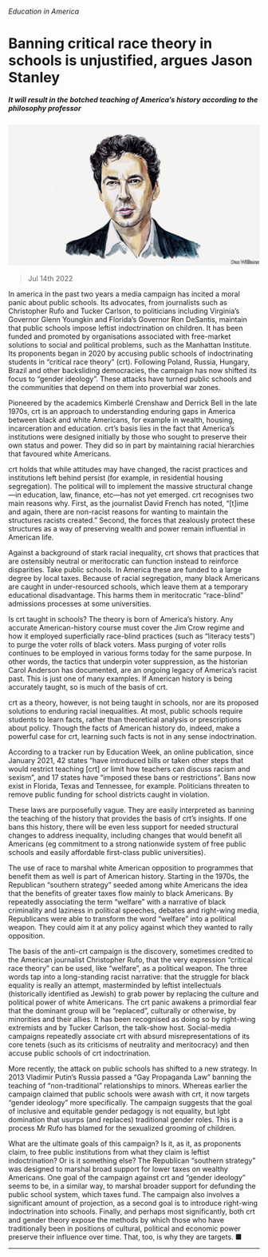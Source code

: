 ###### Education in America

# Banning critical race theory in schools is unjustified, argues Jason Stanley 

##### It will result in the botched teaching of America’s history according to the philosophy professor 

![image](images/20210529_OPD010.jpg) 

> Jul 14th 2022 

In america in the past two years a media campaign has incited a moral panic about public schools. Its advocates, from journalists such as Christopher Rufo and Tucker Carlson, to politicians including Virginia’s Governor Glenn Youngkin and Florida’s Governor Ron DeSantis, maintain that public schools impose leftist indoctrination on children. It has been funded and promoted by organisations associated with free-market solutions to social and political problems, such as the Manhattan Institute. Its proponents began in 2020 by accusing public schools of indoctrinating students in “critical race theory” (crt). Following Poland, Russia, Hungary, Brazil and other backsliding democracies, the campaign has now shifted its focus to “gender ideology”. These attacks have turned public schools and the communities that depend on them into proverbial war zones. 

Pioneered by the academics Kimberlé Crenshaw and Derrick Bell in the late 1970s, crt is an approach to understanding enduring gaps in America between black and white Americans, for example in wealth, housing, incarceration and education. crt’s basis lies in the fact that America’s institutions were designed initially by those who sought to preserve their own status and power. They did so in part by maintaining racial hierarchies that favoured white Americans. 

crt holds that while attitudes may have changed, the racist practices and institutions left behind persist (for example, in residential housing segregation). The political will to implement the massive structural change—in education, law, finance, etc—has not yet emerged. crt recognises two main reasons why. First, as the journalist David French has noted, “[t]ime and again, there are non-racist reasons for wanting to maintain the structures racists created.” Second, the forces that zealously protect these structures as a way of preserving wealth and power remain influential in American life. 

Against a background of stark racial inequality, crt shows that practices that are ostensibly neutral or meritocratic can function instead to reinforce disparities. Take public schools. In America these are funded to a large degree by local taxes. Because of racial segregation, many black Americans are caught in under-resourced schools, which leave them at a temporary educational disadvantage. This harms them in meritocratic “race-blind” admissions processes at some universities.

Is crt taught in schools? The theory is born of America’s history. Any accurate American-history course must cover the Jim Crow regime and how it employed superficially race-blind practices (such as “literacy tests”) to purge the voter rolls of black voters. Mass purging of voter rolls continues to be employed in various forms today for the same purpose. In other words, the tactics that underpin voter suppression, as the historian Carol Anderson has documented, are an ongoing legacy of America’s racist past. This is just one of many examples. If American history is being accurately taught, so is much of the basis of crt.

crt as a theory, however, is not being taught in schools, nor are its proposed solutions to enduring racial inequalities. At most, public schools require students to learn facts, rather than theoretical analysis or prescriptions about policy. Though the facts of American history do, indeed, make a powerful case for crt, learning such facts is not in any sense indoctrination.

According to a tracker run by Education Week, an online publication, since January 2021, 42 states “have introduced bills or taken other steps that would restrict teaching [crt] or limit how teachers can discuss racism and sexism”, and 17 states have “imposed these bans or restrictions”. Bans now exist in Florida, Texas and Tennessee, for example. Politicians threaten to remove public funding for school districts caught in violation. 

These laws are purposefully vague. They are easily interpreted as banning the teaching of the history that provides the basis of crt’s insights. If one bans this history, there will be even less support for needed structural changes to address inequality, including changes that would benefit all Americans (eg commitment to a strong nationwide system of free public schools and easily affordable first-class public universities).

The use of race to marshal white American opposition to programmes that benefit them as well is part of American history. Starting in the 1970s, the Republican “southern strategy” seeded among white Americans the idea that the benefits of greater taxes flow mainly to black Americans. By repeatedly associating the term “welfare” with a narrative of black criminality and laziness in political speeches, debates and right-wing media, Republicans were able to transform the word “welfare” into a political weapon. They could aim it at any policy against which they wanted to rally opposition. 

The basis of the anti-crt campaign is the discovery, sometimes credited to the American journalist Christopher Rufo, that the very expression “critical race theory” can be used, like “welfare”, as a political weapon. The three words tap into a long-standing racist narrative: that the struggle for black equality is really an attempt, masterminded by leftist intellectuals (historically identified as Jewish) to grab power by replacing the culture and political power of white Americans. The crt panic awakens a primordial fear that the dominant group will be “replaced”, culturally or otherwise, by minorities and their allies. It has been recognised as doing so by right-wing extremists and by Tucker Carlson, the talk-show host. Social-media campaigns repeatedly associate crt with absurd misrepresentations of its core tenets (such as its criticisms of neutrality and meritocracy) and then accuse public schools of crt indoctrination.

More recently, the attack on public schools has shifted to a new strategy. In 2013 Vladimir Putin’s Russia passed a “Gay Propaganda Law” banning the teaching of “non-traditional” relationships to minors. Whereas earlier the campaign claimed that public schools were awash with crt, it now targets “gender ideology” more specifically. The campaign suggests that the goal of inclusive and equitable gender pedagogy is not equality, but lgbt domination that usurps (and replaces) traditional gender roles. This is a process Mr Rufo has blamed for the sexualized grooming of children.

What are the ultimate goals of this campaign? Is it, as it, as proponents claim, to free public institutions from what they claim is leftist indoctrination? Or is it something else? The Republican “southern strategy” was designed to marshal broad support for lower taxes on wealthy Americans. One goal of the campaign against crt and “gender ideology” seems to be, in a similar way, to marshal broader support for defunding the public school system, which taxes fund. The campaign also involves a significant amount of projection, as a second goal is to introduce right-wing indoctrination into schools. Finally, and perhaps most significantly, both crt and gender theory expose the methods by which those who have traditionally been in positions of cultural, political and economic power preserve their influence over time. That, too, is why they are targets. ■

_______________



